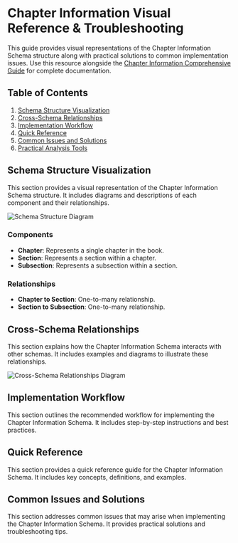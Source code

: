 # Chapter Information Visual Reference & Troubleshooting

This guide provides visual representations of the Chapter Information Schema structure along with practical solutions to common implementation issues. Use this resource alongside the [Chapter Information Comprehensive Guide](chapter_information_comprehensive_guide.md) for complete documentation.

## Table of Contents
1. [Schema Structure Visualization](#schema-structure-visualization)
2. [Cross-Schema Relationships](#cross-schema-relationships)
3. [Implementation Workflow](#implementation-workflow)
4. [Quick Reference](#quick-reference)
5. [Common Issues and Solutions](#common-issues-and-solutions)
6. [Practical Analysis Tools](#practical-analysis-tools)

## Schema Structure Visualization

This section provides a visual representation of the Chapter Information Schema structure. It includes diagrams and descriptions of each component and their relationships.

![Schema Structure Diagram](images/schema_structure_diagram.png)

### Components
- **Chapter**: Represents a single chapter in the book.
- **Section**: Represents a section within a chapter.
- **Subsection**: Represents a subsection within a section.

### Relationships
- **Chapter to Section**: One-to-many relationship.
- **Section to Subsection**: One-to-many relationship.

## Cross-Schema Relationships

This section explains how the Chapter Information Schema interacts with other schemas. It includes examples and diagrams to illustrate these relationships.

![Cross-Schema Relationships Diagram](images/cross_schema_relationships_diagram.png)

## Implementation Workflow

This section outlines the recommended workflow for implementing the Chapter Information Schema. It includes step-by-step instructions and best practices.

## Quick Reference

This section provides a quick reference guide for the Chapter Information Schema. It includes key concepts, definitions, and examples.

## Common Issues and Solutions

This section addresses common issues that may arise when implementing the Chapter Information Schema. It provides practical solutions and troubleshooting tips.

